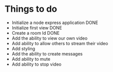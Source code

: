 # Things to do
- Initialize a node express application DONE
- Initialize first view DONE
- Create a room Id DONE
- Add the ability to view our own video
- Add ability to allow others to stream their video
- Add styling
- Add the ability to create messages
- Add ability to mute
- Add ability to stop video